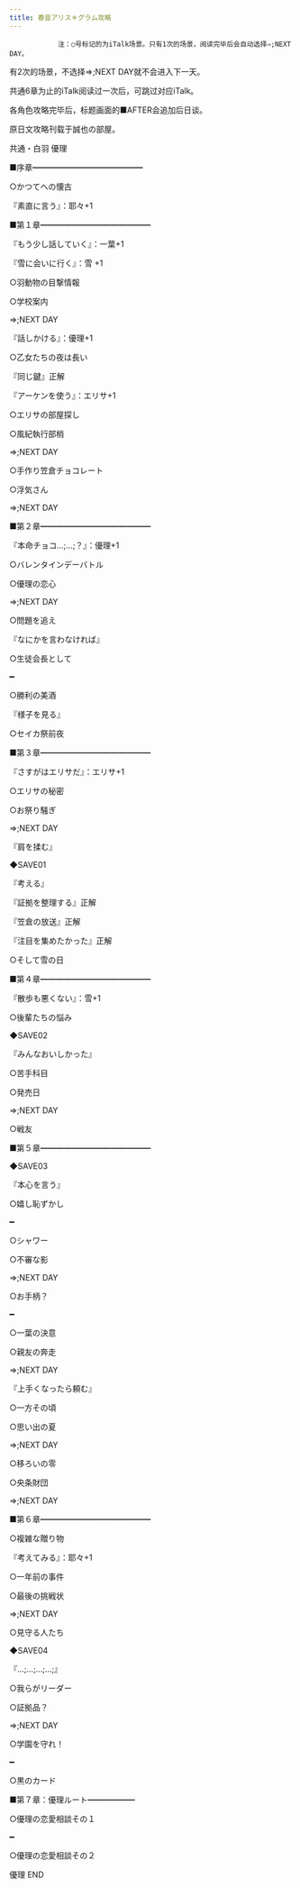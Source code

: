 ```yaml
---
title: 春音アリス＊グラム攻略
---
```


                注：○号标记的为iTalk场景。只有1次的场景，阅读完毕后会自动选择⇒;NEXT DAY。

有2次的场景，不选择⇒;NEXT DAY就不会进入下一天。

共通6章为止的iTalk阅读过一次后，可跳过对应iTalk。

各角色攻略完毕后，标题画面的■AFTER会追加后日谈。

原日文攻略刊载于誠也の部屋。



共通・白羽 優理



■序章━━━━━━━━━━━━━━

○かつてへの懐古

『素直に言う』：耶々+1



■第１章━━━━━━━━━━━━━━

『もう少し話していく』：一葉+1

『雪に会いに行く』：雪 +1

○羽動物の目撃情報

○学校案内

⇒;NEXT DAY

『話しかける』：優理+1

○乙女たちの夜は長い

『同じ鍵』正解

『アーケンを使う』：エリサ+1

○エリサの部屋探し

○風紀執行部梢

⇒;NEXT DAY

○手作り笠倉チョコレート

○浮気さん

⇒;NEXT DAY



■第２章━━━━━━━━━━━━━━

『本命チョコ…;…;？』：優理+1

○バレンタインデーバトル

○優理の恋心

⇒;NEXT DAY

○問題を追え

『なにかを言わなければ』

○生徒会長として

━

○勝利の美酒

『様子を見る』

○セイカ祭前夜



■第３章━━━━━━━━━━━━━━

『さすがはエリサだ』：エリサ+1

○エリサの秘密

○お祭り騒ぎ

⇒;NEXT DAY

『肩を揉む』

◆SAVE01

『考える』

『証拠を整理する』正解

『笠倉の放送』正解

『注目を集めたかった』正解

○そして雪の日



■第４章━━━━━━━━━━━━━━

『散歩も悪くない』：雪+1

○後輩たちの悩み

◆SAVE02

『みんなおいしかった』

○苦手科目

○発売日

⇒;NEXT DAY

○戦友



■第５章━━━━━━━━━━━━━━

◆SAVE03

『本心を言う』

○嬉し恥ずかし

━

○シャワー

○不審な影

⇒;NEXT DAY

○お手柄？

━

○一葉の決意

○親友の奔走

⇒;NEXT DAY

『上手くなったら頼む』

○一方その頃

○思い出の夏

⇒;NEXT DAY

○移ろいの零

○央条財団

⇒;NEXT DAY



■第６章━━━━━━━━━━━━━━

○複雑な贈り物

『考えてみる』：耶々+1

○一年前の事件

○最後の挑戦状

⇒;NEXT DAY

○見守る人たち

◆SAVE04

『…;…;…;…;』

○我らがリーダー

○証拠品？

⇒;NEXT DAY

○学園を守れ！

━

○黒のカード



■第７章：優理ルート━━━━━━

○優理の恋愛相談その１

━

○優理の恋愛相談その２



優理 END




              
